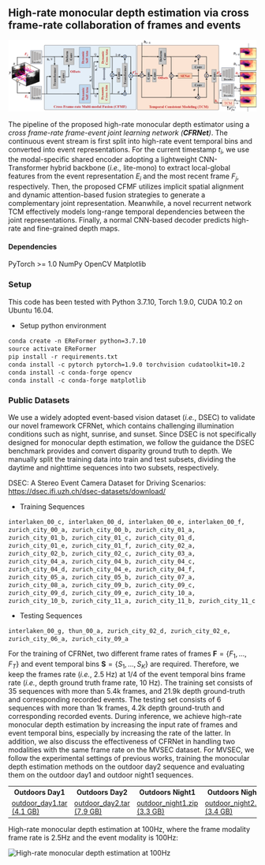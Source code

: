 ## High-rate monocular depth estimation via cross frame-rate collaboration of frames and events

![avatar](Pictures/framework.jpg)

The pipeline of the proposed high-rate monocular depth estimator using a *cross frame-rate frame-event joint learning network (**CFRNet**)*. The continuous event stream is first split into high-rate event temporal bins and converted into event representations. For the current timestamp $t_i$, we use the modal-specific shared encoder adopting a lightweight CNN-Transformer hybrid backbone (*i.e.,* lite-mono) to extract local-global features from the event representation $E_i$ and the most recent frame $F_j$, respectively. Then, the proposed CFMF utilizes implicit spatial alignment and dynamic attention-based fusion strategies to generate a complementary joint representation. Meanwhile, a novel  recurrent network TCM effectively models long-range temporal dependencies between the joint representations. Finally, a normal CNN-based decoder predicts high-rate and fine-grained depth maps.

#### Dependencies

PyTorch >= 1.0
NumPy
OpenCV
Matplotlib

### Setup
This code has been tested with Python 3.7.10, Torch 1.9.0, CUDA 10.2 on Ubuntu 16.04.

- Setup python environment
```
conda create -n EReFormer python=3.7.10
source activate EReFormer 
pip install -r requirements.txt
conda install -c pytorch pytorch=1.9.0 torchvision cudatoolkit=10.2
conda install -c conda-forge opencv
conda install -c conda-forge matplotlib
```

### Public Datasets

We use a widely adopted event-based vision dataset (*i.e.*, DSEC) to validate our novel framework CFRNet, which contains challenging illumination conditions such as night, sunrise, and sunset. Since DSEC is not specifically designed for monocular depth estimation, we follow the guidance the DSEC benchmark provides and convert disparity ground truth to depth. We manually split the training data into train and test subsets, dividing the daytime and nighttime sequences into two subsets, respectively. 

DSEC: A Stereo Event Camera Dataset for Driving Scenarios: https://dsec.ifi.uzh.ch/dsec-datasets/download/

- Training Sequences
```
interlaken_00_c, interlaken_00_d, interlaken_00_e, interlaken_00_f, zurich_city_00_a, zurich_city_00_b, zurich_city_01_a, zurich_city_01_b, zurich_city_01_c, zurich_city_01_d, zurich_city_01_e, zurich_city_01_f, zurich_city_02_a, zurich_city_02_b, zurich_city_02_c, zurich_city_03_a, zurich_city_04_a, zurich_city_04_b, zurich_city_04_c, zurich_city_04_d, zurich_city_04_e, zurich_city_04_f, zurich_city_05_a, zurich_city_05_b, zurich_city_07_a, zurich_city_08_a, zurich_city_09_b, zurich_city_09_c, zurich_city_09_d, zurich_city_09_e, zurich_city_10_a, zurich_city_10_b, zurich_city_11_a, zurich_city_11_b, zurich_city_11_c
```

- Testing Sequences
```
interlaken_00_g, thun_00_a, zurich_city_02_d, zurich_city_02_e, zurich_city_06_a, zurich_city_09_a
```

For the training of CFRNet, two different frame rates of frames $\boldsymbol{F} = \left\lbrace F_{1}, ..., F_{T}\right\rbrace$ and event temporal bins $\boldsymbol{S} = \left\lbrace S_{1}, ..., S_{K}\right\rbrace$ are required. Therefore, we keep the frames rate (*i.e.*, 2.5 Hz) at $1/4$ of the event temporal bins frame rate (*i.e.*, depth ground truth frame rate, 10 Hz). The training set consists of 35 sequences with more than 5.4k frames, and 21.9k depth ground-truth and corresponding recorded events. The testing set consists of 6 sequences with more than 1k frames, 4.2k depth ground-truth and corresponding recorded events. During inference, we achieve high-rate monocular depth estimation by increasing the input rate of frames and event temporal bins, especially by increasing the rate of the latter. In addition, we also discuss the effectiveness of CFRNet in handling two modalities with the same frame rate on the MVSEC dataset. For MVSEC, we follow the experimental settings of previous works, training the monocular depth estimation methods on the outdoor day2 sequence and evaluating them on the outdoor day1 and outdoor night1 sequences.

<table class="tg">
						<tr>
							<th class="tg-tpii">Outdoors Day1<br></th>
							<th class="tg-tpii">Outdoors Day2<br></th>
							<th class="tg-tpii">Outdoors Night1<br></th>
							<th class="tg-tpii">Outdoors Night2<br></th>
							<th class="tg-tpii">Outdoors Night3<br></th>
						</tr>
						<tr>
							<td class="tg-qlrr"><a href="data/E2DEPTH/mvsec/mvsec_outdoor_day1.tar">outdoor_day1.tar (4.1 GB)</a></td>
							<td class="tg-qlrr"><a href="data/E2DEPTH/mvsec/mvsec_outdoor_day2.tar">outdoor_day2.tar (7.9 GB)</a></td>
							<td class="tg-qlrr"><a href="data/E2DEPTH/mvsec/mvsec_outdoor_night1.tar">outdoor_night1.zip (3.3 GB)</a></td>
							<td class="tg-qlrr"><a href="data/E2DEPTH/mvsec/mvsec_outdoor_night2.tar">outdoor_night2.zip (3.4 GB)</a></td>
							<td class="tg-qlrr"><a href="data/E2DEPTH/mvsec/mvsec_outdoor_night3.tar">outdoor_night3.zip (3.0 GB)</a></td>
                        </tr>
</table>

High-rate monocular depth estimation at 100Hz, where the frame modality frame rate is 2.5Hz and the event modality is 100Hz:

![High-rate monocular depth estimation at 100Hz](https://github.com/liuxu0303/CFRNet/blob/main/High_rate_depth_100Hz.gif)
